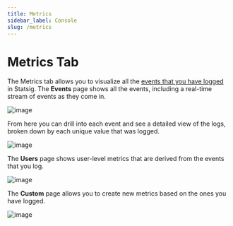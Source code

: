 ```yaml
---
title: Metrics
sidebar_label: Console
slug: /metrics
---
```


# Metrics Tab

The Metrics tab allows you to visualize all the [events that you have logged](/guides/logging-events) in Statsig. The **Events** page shows all the events, including a real-time stream of events as they come in.

![image](https://user-images.githubusercontent.com/74588208/127933988-c981bf83-f20c-4404-8194-004017cf96ef.png)

From here you can drill into each event and see a detailed view of the logs, broken down by each unique value that was logged.

![image](https://user-images.githubusercontent.com/74588208/127934009-c94d7d55-6cdc-4c7e-8ea7-381a6fb4db3d.png)

The **Users** page shows user-level metrics that are derived from the events that you log.

![image](https://user-images.githubusercontent.com/74588208/127933909-a51c5587-992b-4fc7-8dd4-147c149772cb.png)

The **Custom** page allows you to create new metrics based on the ones you have logged.

![image](https://user-images.githubusercontent.com/74588208/127936616-ee236410-a324-4990-a4eb-2e0d7a6829e1.png)
